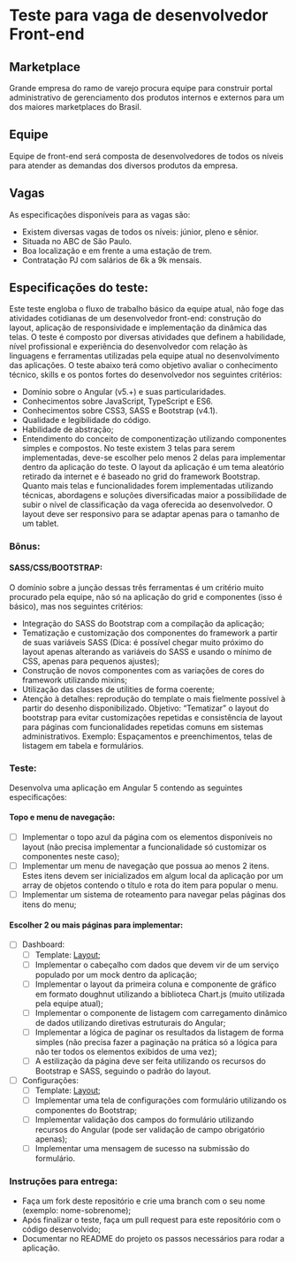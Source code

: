 # Teste para vaga de desenvolvedor Front-end

## Marketplace
Grande empresa do ramo de varejo procura equipe para construir portal administrativo de gerenciamento dos produtos internos e externos para um dos maiores marketplaces do Brasil.

## Equipe
Equipe de front-end será composta de desenvolvedores de todos os níveis para atender as demandas dos diversos produtos da empresa.

## Vagas
As especificações disponíveis para as vagas são:
- Existem diversas vagas de todos os níveis: júnior, pleno e sênior.
- Situada no ABC de São Paulo.
- Boa localização e em frente a uma estação de trem.
- Contratação PJ com salários de 6k a 9k mensais.

## Especificações do teste:
Este teste engloba o fluxo de trabalho básico da equipe atual, não foge das atividades cotidianas de um desenvolvedor front-end: construção do layout, aplicação de responsividade e implementação da dinâmica das telas.
O teste é composto por diversas atividades que definem a habilidade, nível profissional e experiência do desenvolvedor com relação às linguagens e ferramentas utilizadas pela equipe atual no desenvolvimento das aplicações.
O teste abaixo terá como objetivo avaliar o conhecimento técnico, skills e os pontos fortes do desenvolvedor nos seguintes critérios:
- Domínio sobre o Angular (v5.+) e suas particularidades.
- Conhecimentos sobre JavaScript, TypeScript e ES6.
- Conhecimentos sobre CSS3, SASS e Bootstrap (v4.1).
- Qualidade e legibilidade do código.
- Habilidade de abstração;
- Entendimento do conceito de componentização utilizando componentes simples e compostos.
No teste existem 3 telas para serem implementadas, deve-se escolher pelo menos 2 delas para implementar dentro da aplicação do teste.
O layout da aplicação é um tema aleatório retirado da internet e é baseado no grid do framework Bootstrap.
Quanto mais telas e funcionalidades forem implementadas utilizando técnicas, abordagens e soluções diversificadas maior a possibilidade de subir o nível de classificação da vaga oferecida ao desenvolvedor.
O layout deve ser responsivo para se adaptar apenas para o tamanho de um tablet.

### Bônus:
#### SASS/CSS/BOOTSTRAP:
O domínio sobre a junção dessas três ferramentas é um critério muito procurado pela equipe, não só na aplicação do grid e componentes (isso é básico), mas nos seguintes critérios:
- Integração do SASS do Bootstrap com a compilação da aplicação;
- Tematização e customização dos componentes do framework a partir de suas variáveis SASS (Dica: é possível chegar muito próximo do layout apenas alterando as variáveis do SASS e usando o mínimo de CSS, apenas para pequenos ajustes);
- Construção de novos componentes com as variações de cores do framework utilizando mixins;
- Utilização das classes de utilities de forma coerente;
- Atenção à detalhes: reprodução do template o mais fielmente possível à partir do desenho disponibilizado.
Objetivo: “Tematizar” o layout do bootstrap para evitar customizações repetidas e consistência de layout para páginas com funcionalidades repetidas comuns em sistemas administrativos. Exemplo: Espaçamentos e preenchimentos, telas de listagem em tabela e formulários.

### Teste:
Desenvolva uma aplicação em Angular 5 contendo as seguintes especificações:

#### Topo e menu de navegação:
- [ ] Implementar o topo azul da página com os elementos disponíveis no layout (não precisa implementar a funcionalidade só customizar os componentes neste caso);
- [ ] Implementar um menu de navegação que possua ao menos 2 itens. Estes itens devem ser inicializados em algum local da aplicação por um array de objetos contendo o título e rota do item para popular o menu.
- [ ] Implementar um sistema de roteamento para navegar pelas páginas dos itens do menu;

#### Escolher 2 ou mais páginas para implementar:
- [ ] Dashboard:
  - [ ] Template: [Layout](/img/Teste-2.png);
  - [ ] Implementar o cabeçalho com dados que devem vir de um serviço populado por um mock dentro da aplicação;
  - [ ] Implementar o layout da primeira coluna e componente de gráfico em formato doughnut utilizando a biblioteca Chart.js (muito utilizada pela equipe atual);
  - [ ] Implementar o componente de listagem com carregamento dinâmico de dados utilizando diretivas estruturais do Angular;
  - [ ] Implementar a lógica de paginar os resultados da listagem de forma simples (não precisa fazer a paginação na prática só a lógica para não ter todos os elementos exibidos de uma vez);
  - [ ] A estilização da página deve ser feita utilizando os recursos do Bootstrap e SASS, seguindo o padrão do layout.
- [ ] Configurações:
  - [ ] Template: [Layout](/img/Teste-3.png);
  - [ ] Implementar uma tela de configurações com formulário utilizando os componentes do Bootstrap;
  - [ ] Implementar validação dos campos do formulário utilizando recursos do Angular (pode ser validação de campo obrigatório apenas);
  - [ ] Implementar uma mensagem de sucesso na submissão do formulário.

### Instruções para entrega:
- Faça um fork deste repositório e crie uma branch com o seu nome (exemplo: nome-sobrenome);
- Após finalizar o teste, faça um pull request para este repositório com o código desenvolvido;
- Documentar no README do projeto os passos necessários para rodar a aplicação.

